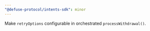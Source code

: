 ```yaml
---
"@defuse-protocol/intents-sdk": minor
---
```


Make `retryOptions` configurable in orchestrated `processWithdrawal()`.
